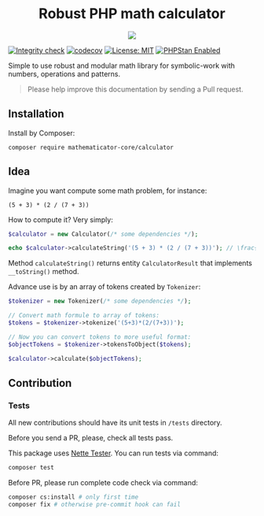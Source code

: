 <h1 align="center">
    Robust PHP math calculator
</h1>

<p align="center">
    <a href="https://mathematicator.com" target="_blank">
        <img src="https://avatars3.githubusercontent.com/u/44620375?s=100&v=4">
    </a>
</p>

[![Integrity check](https://github.com/mathematicator-core/calculator/workflows/Integrity%20check/badge.svg)](https://github.com/mathematicator-core/calculator/actions?query=workflow%3A%22Integrity+check%22)
[![codecov](https://codecov.io/gh/mathematicator-core/calculator/branch/master/graph/badge.svg)](https://codecov.io/gh/mathematicator-core/calculator)
[![License: MIT](https://img.shields.io/badge/License-MIT-brightgreen.svg)](./LICENSE)
[![PHPStan Enabled](https://img.shields.io/badge/PHPStan-enabled%20L8-brightgreen.svg?style=flat)](https://phpstan.org/)

Simple to use robust and modular math library for symbolic-work with numbers, operations and patterns.

> Please help improve this documentation by sending a Pull request.

## Installation

Install by Composer:

```
composer require mathematicator-core/calculator
```

## Idea

Imagine you want compute some math problem, for instance:

```
(5 + 3) * (2 / (7 + 3))
```

How to compute it? Very simply:

```php
$calculator = new Calculator(/* some dependencies */);

echo $calculator->calculateString('(5 + 3) * (2 / (7 + 3))'); // \frac{8}{5}
```

Method `calculateString()` returns entity `CalculatorResult` that implements `__toString()` method.

Advance use is by an array of tokens created by `Tokenizer`:

```php
$tokenizer = new Tokenizer(/* some dependencies */);

// Convert math formule to array of tokens:
$tokens = $tokenizer->tokenize('(5+3)*(2/(7+3))');

// Now you can convert tokens to more useful format:
$objectTokens = $tokenizer->tokensToObject($tokens);

$calculator->calculate($objectTokens);
```

## Contribution

### Tests

All new contributions should have its unit tests in `/tests` directory.

Before you send a PR, please, check all tests pass.

This package uses [Nette Tester](https://tester.nette.org/). You can run tests via command:
```bash
composer test
````

Before PR, please run complete code check via command:
```bash
composer cs:install # only first time
composer fix # otherwise pre-commit hook can fail
````
